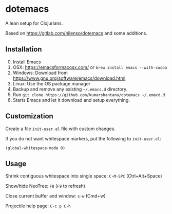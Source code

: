 # dotemacs

A lean setup for Clojurians.

Based on https://gitlab.com/nilenso/dotemacs and some additions.


## Installation

0. Install Emacs
  1. OSX: https://emacsformacosx.com/ or `brew install emacs --with-cocoa`
  2. Windows: Download from https://www.gnu.org/software/emacs/download.html
  3. Linux: Use the OS package manager
1. Backup and remove any existing `~/.emacs.d` directory.
2. Run `git clone https://github.com/kumarshantanu/dotemacs ~/.emacd.d`
3. Starts Emacs and let it download and setup everything.


## Customization

Create a file `init-user.el` file with custom changes.

If you do not want whitespace markers, put the following to `init-user.el`:

```elisp
(global-whitespace-mode 0)
```


## Usage

Shrink contiguous whitespace into single space: `C-M-SPC` (Ctrl+Alt+Space)

Show/hide NeoTree: `F8` (`F9` to refresh)

Close current buffer and window: `s-w` (Cmd+w)

Projectile help page: `C-c p C-h`
